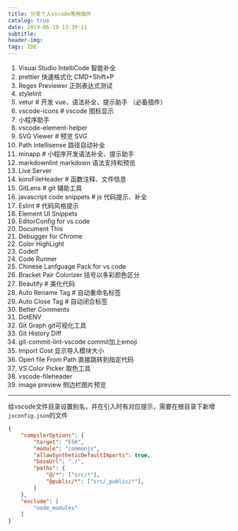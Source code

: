 ```yaml
---
title: 分享个人vscode常用插件
catalog: true
date: 2019-06-19 13:39:11
subtitle:
header-img:
tags: IDE
---
```


1. Visual Studio IntelliCode 智能补全
2. prettier 快速格式化 CMD+Shift+P
3. Regex Previewer 正则表达式测试
4. stylelint
5. vetur # 开发 vue，语法补全、提示助手 （必备插件）
6. vscode-icons # vscode 图标显示
7. 小程序助手
8. vscode-element-helper
9. SVG Viewer # 预览 SVG
10. Path Intellisense 路径自动补全
11. minapp # 小程序开发语法补全、提示助手
12. markdownlint markdown 语法支持和预览
13. Live Server
14. koroFileHeader # 函数注释、文件信息
15. GitLens # git 辅助工具
16. javascript code snippets # js 代码提示、补全
17. Eslint # 代码风格提示
18. Element UI Snippets
19. EditorConfig for vs code
20. Document This
21. Debugger for Chrome
22. Color HighLight
23. CodeIf
24. Code Runner
25. Chinese Lanfguage Pack for vs code
26. Bracket Pair Colorizer 括号以多彩颜色区分
27. Beautify # 美化代码
28. Auto Rename Tag # 自动重命名标签
29. Auto Close Tag # 自动闭合标签
30. Better Comments
31. DotENV
32. Git Graph git可视化工具
33. Git History Diff
34. git-commit-lint-vscode commit加上emoji
35. Import Cost 显示导入模块大小
36. Open file From Path 直接跳转到指定代码
37. VS Color Picker 取色工具
38. vscode-fileheader
39. image preview 侧边栏图片预览

---

给vscode文件目录设置别名，并在引入时有对应提示，需要在根目录下新增`jsconfig.json`的文件

```json
{
    "compilerOptions": {
        "target": "ES6",
        "module": "commonjs",
        "allowSyntheticDefaultImports": true,
        "baseUrl": "./",
        "paths": {
            "@/*": ["src/*"],
            "@public/*": ["src/_public/*"],
        }
    },
    "exclude": [
        "node_modules"
    ]
}
```
